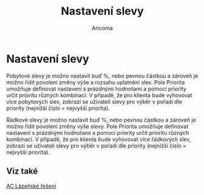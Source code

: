 ﻿---
    title: "Nastavení slevy"
    author: Aricoma
    ms.date: 04/30/2018
    ms.topic: article
    ms.prod: dynamics-nav-2017
    ms.contentlocale: cs-cz
    ms.lasthandoff: 04/30/2018
---

# Nastavení slevy

Pobytové slevy je možno nastavit buď %, nebo pevnou částkou a zároveň je možno řídit povolení změny výše a rozsahu uplatnění slev.
Pole Priorita umožňuje definovat nastavení s prázdnými hodnotami a pomocí priority určit prioritu různých kombinací. V případě, že pro klienta bude vyhovovat více pobytových slev, zobrazí se uživateli slevy pro výběr v pořadí dle priority (nejnižší číslo = nejvyšší priorita). 

Řádkové slevy je možno nastavit buď %, nebo pevnou částkou a zároveň je možno řídit povolení změny výše slevy.
Pole Priorita umožňuje definovat nastavení s prázdnými hodnotami a pomocí priority určit prioritu různých kombinací. V případě, že pro klienta bude vyhovovat více řádkových slev, zobrazí se uživateli slevy pro výběr v pořadí dle priority (nejnižší číslo = nejvyšší priorita). 



## <a name="see-also"></a>Viz také
[AC Lázeňské řešení](spa-solution.md)